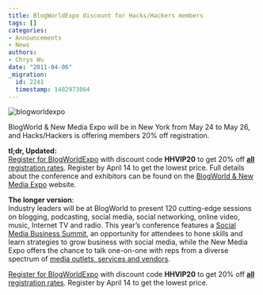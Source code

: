 ```yaml
---
title: BlogWorldExpo discount for Hacks/Hackers members
tags: []
categories:
- Announcements
- News
authors:
- Chrys Wu
date: "2011-04-06"
_migration:
  id: 2241
  timestamp: 1482973864
---
```


![][1]

BlogWorld & New Media Expo will be in New York from May 24 to May 26, and Hacks/Hackers is offering members 20% off registration.

**tl;dr, Updated:**  
[Register for BlogWorldExpo][2] with discount code **HHVIP20** to get 20% off [**all** registration rates][3]. Register by April 14 to get the lowest price. Full details about the conference and exhibitors can be found on the [BlogWorld & New Media Expo][4] website.

**The longer version**:  
Industry leaders will be at BlogWorld to present 120 cutting-edge sessions on blogging, podcasting, social media, social networking, online video, music, Internet TV and radio. This year&#8217;s conference features a [Social Media Business Summit][5], an opportunity for attendees to hone skills and learn strategies to grow business with social media, while the New Media Expo offers the chance to talk one-on-one with reps from a diverse spectrum of [media outlets, services and vendors][6].

[Register for BlogWorldExpo][2] with discount code **HHVIP20** to get 20% off [**all** registration rates][3]. Register by April 14 to get the lowest price.

 [1]: /content-images/blog/2011/04/blogworldexpo2.png "blogworldexpo"
 [2]: http://cwu.me/bwxhhreg
 [3]: http://cwu.me/bwxearlyrates
 [4]: http://cwu.me/bwxfullinfo
 [5]: http://cwu.me/bwxsmsummit
 [6]: http://cwu.me/bwxexpo
